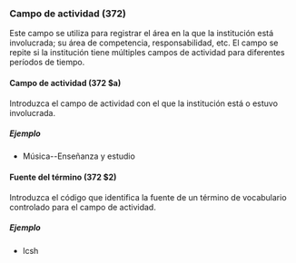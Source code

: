 ### Campo de actividad (372)
Este campo se utiliza para registrar el área en la que la institución está involucrada; su área de competencia, responsabilidad, etc. El campo se repite si la institución tiene múltiples campos de actividad para diferentes períodos de tiempo.

#### Campo de actividad (372 $a)
Introduzca el campo de actividad con el que la institución está o estuvo involucrada.

##### Ejemplo
- Música--Enseñanza y estudio         

#### Fuente del término (372 $2)
Introduzca el código que identifica la fuente de un término de vocabulario controlado para el campo de actividad.

##### Ejemplo
- lcsh
